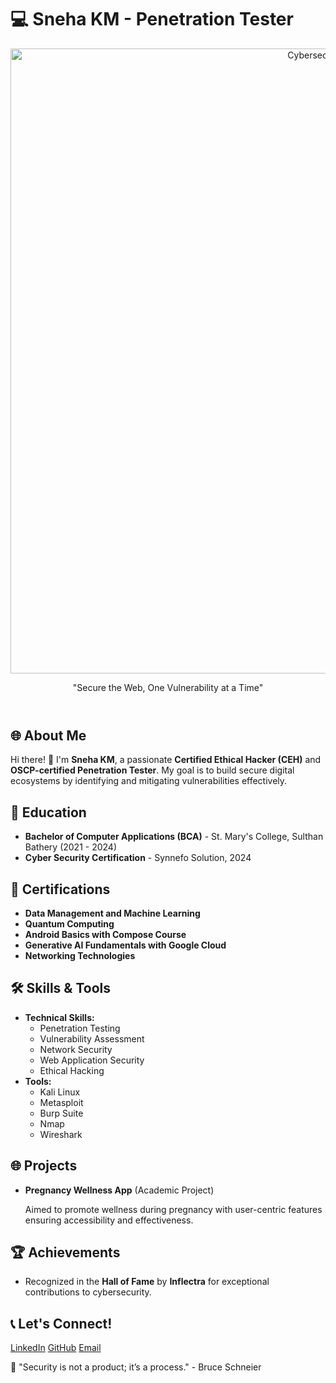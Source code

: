 <!DOCTYPE html>
<html lang="en">
<body>
    <h1>💻 Sneha KM - Penetration Tester</h1>
    <header>
        <img src="https://res.cloudinary.com/people-matters/image/upload/fl_immutable_cache,w_624,h_351,q_auto,f_auto/v1591634442/1591634440.jpg" alt="Cybersecurity Hero" width="1000px">
        <p>"Secure the Web, One Vulnerability at a Time"</p>
    </header>
    <div class="container">
        <h2>🌐 About Me</h2>
        <p>Hi there! 👋 I'm <strong>Sneha KM</strong>, a passionate <strong>Certified Ethical Hacker (CEH)</strong> and <strong>OSCP-certified Penetration Tester</strong>. My goal is to build secure digital ecosystems by identifying and mitigating vulnerabilities effectively.</p>       
        <h2>📜 Education</h2>
        <ul>
            <li><strong>Bachelor of Computer Applications (BCA)</strong> - St. Mary's College, Sulthan Bathery (2021 - 2024)</li>
            <li><strong>Cyber Security Certification</strong> - Synnefo Solution, 2024</li>
        </ul>     
        <h2>📜 Certifications</h2>
        <ul>
            <li><strong>Data Management and Machine Learning</strong></li>
            <li><strong>Quantum Computing</strong></li>
            <li><strong>Android Basics with Compose Course</strong></li>
            <li><strong>Generative AI Fundamentals with Google Cloud</strong></li>
            <li><strong>Networking Technologies</strong></li>
        </ul>        
        <h2>🛠️ Skills & Tools</h2>
        <ul>
            <li><strong>Technical Skills:</strong>
                <ul>
                    <li>Penetration Testing</li>
                    <li>Vulnerability Assessment</li>
                    <li>Network Security</li>
                    <li>Web Application Security</li>
                    <li>Ethical Hacking</li>
                </ul>
            </li>
            <li><strong>Tools:</strong>
                <ul>
                    <li>Kali Linux</li>
                    <li>Metasploit</li>
                    <li>Burp Suite</li>
                    <li>Nmap</li>
                    <li>Wireshark</li>
                </ul>
            </li>
        </ul>        
        <h2>🌐 Projects</h2>
        <ul>
            <li><strong>Pregnancy Wellness App</strong> (Academic Project)
                <p>Aimed to promote wellness during pregnancy with user-centric features ensuring accessibility and effectiveness.</p>
            </li>
        </ul>
        <h2>🏆 Achievements</h2>
        <ul>
            <li>Recognized in the <strong>Hall of Fame</strong> by <strong>Inflectra</strong> for exceptional contributions to cybersecurity.</li>
        </ul>  
        <h2>📞 Let's Connect!</h2>
        <div class="connect">
            <a href="https://www.linkedin.com/in/sneha-km-949706233">LinkedIn</a>
            <a href="https://github.com/km-sneha">GitHub</a>
            <a href="snehapanayathol217@gmail.com">Email</a>
        </div> 
        <p class="quote">📌 "Security is not a product; it’s a process." - Bruce Schneier</p>
    </div>
</body>
</html>
